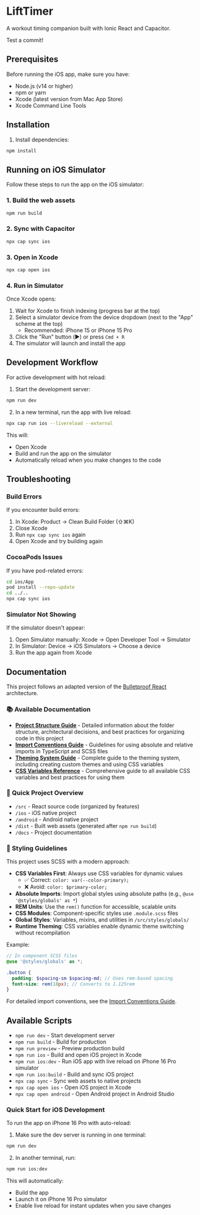 # LiftTimer

A workout timing companion built with Ionic React and Capacitor.

Test a commit!

## Prerequisites

Before running the iOS app, make sure you have:
- Node.js (v14 or higher)
- npm or yarn
- Xcode (latest version from Mac App Store)
- Xcode Command Line Tools

## Installation

1. Install dependencies:
```bash
npm install
```

## Running on iOS Simulator

Follow these steps to run the app on the iOS simulator:

### 1. Build the web assets
```bash
npm run build
```

### 2. Sync with Capacitor
```bash
npx cap sync ios
```

### 3. Open in Xcode
```bash
npx cap open ios
```

### 4. Run in Simulator
Once Xcode opens:
1. Wait for Xcode to finish indexing (progress bar at the top)
2. Select a simulator device from the device dropdown (next to the "App" scheme at the top)
   - Recommended: iPhone 15 or iPhone 15 Pro
3. Click the "Run" button (▶️) or press `Cmd + R`
4. The simulator will launch and install the app

## Development Workflow

For active development with hot reload:

1. Start the development server:
```bash
npm run dev
```

2. In a new terminal, run the app with live reload:
```bash
npx cap run ios --livereload --external
```

This will:
- Open Xcode
- Build and run the app on the simulator
- Automatically reload when you make changes to the code

## Troubleshooting

### Build Errors
If you encounter build errors:
1. In Xcode: Product → Clean Build Folder (⇧⌘K)
2. Close Xcode
3. Run `npx cap sync ios` again
4. Open Xcode and try building again

### CocoaPods Issues
If you have pod-related errors:
```bash
cd ios/App
pod install --repo-update
cd ../..
npx cap sync ios
```

### Simulator Not Showing
If the simulator doesn't appear:
1. Open Simulator manually: Xcode → Open Developer Tool → Simulator
2. In Simulator: Device → iOS Simulators → Choose a device
3. Run the app again from Xcode

## Documentation

This project follows an adapted version of the [Bulletproof React](https://github.com/alan2207/bulletproof-react) architecture. 

### 📚 Available Documentation

- **[Project Structure Guide](./docs/project-structure.md)** - Detailed information about the folder structure, architectural decisions, and best practices for organizing code in this project
- **[Import Conventions Guide](./docs/import-conventions.md)** - Guidelines for using absolute and relative imports in TypeScript and SCSS files
- **[Theming System Guide](./docs/theming.md)** - Complete guide to the theming system, including creating custom themes and using CSS variables
- **[CSS Variables Reference](./docs/css-variables.md)** - Comprehensive guide to all available CSS variables and best practices for using them

### 📁 Quick Project Overview

- `/src` - React source code (organized by features)
- `/ios` - iOS native project
- `/android` - Android native project
- `/dist` - Built web assets (generated after `npm run build`)
- `/docs` - Project documentation

### 🎨 Styling Guidelines

This project uses SCSS with a modern approach:

- **CSS Variables First**: Always use CSS variables for dynamic values
  - ✅ Correct: `color: var(--color-primary);`
  - ❌ Avoid: `color: $primary-color;`
- **Absolute Imports**: Import global styles using absolute paths (e.g., `@use '@styles/globals' as *`)
- **REM Units**: Use the `rem()` function for accessible, scalable units
- **CSS Modules**: Component-specific styles use `.module.scss` files
- **Global Styles**: Variables, mixins, and utilities in `/src/styles/globals/`
- **Runtime Theming**: CSS variables enable dynamic theme switching without recompilation

Example:
```scss
// In component SCSS files
@use '@styles/globals' as *;

.button {
  padding: $spacing-sm $spacing-md; // Uses rem-based spacing
  font-size: rem(18px); // Converts to 1.125rem
}
```

For detailed import conventions, see the [Import Conventions Guide](./docs/import-conventions.md).

## Available Scripts

- `npm run dev` - Start development server
- `npm run build` - Build for production
- `npm run preview` - Preview production build
- `npm run ios` - Build and open iOS project in Xcode
- `npm run ios:dev` - Run iOS app with live reload on iPhone 16 Pro simulator
- `npm run ios:build` - Build and sync iOS project
- `npx cap sync` - Sync web assets to native projects
- `npx cap open ios` - Open iOS project in Xcode
- `npx cap open android` - Open Android project in Android Studio

### Quick Start for iOS Development

To run the app on iPhone 16 Pro with auto-reload:

1. Make sure the dev server is running in one terminal:
```bash
npm run dev
```

2. In another terminal, run:
```bash
npm run ios:dev
```

This will automatically:
- Build the app
- Launch it on iPhone 16 Pro simulator
- Enable live reload for instant updates when you save changes